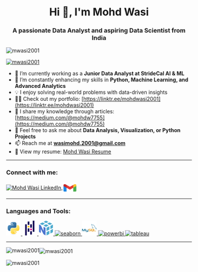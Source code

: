 <h1 align="center">Hi 👋, I'm Mohd Wasi</h1>
<h3 align="center">A passionate Data Analyst and aspiring Data Scientist from India</h3>

<p align="left">
  <img src="https://komarev.com/ghpvc/?username=mwasi2001&label=Profile%20views&color=0e75b6&style=flat" alt="mwasi2001" />
</p>

<p align="left">
  <a href="https://github.com/ryo-ma/github-profile-trophy">
    <img src="https://github-profile-trophy.vercel.app/?username=mwasi2001&margin-w=15&theme=gruvbox" alt="mwasi2001" />
  </a>
</p>

- 🔭 I’m currently working as a **Junior Data Analyst at StrideCal AI & ML**  
- 🌱 I’m constantly enhancing my skills in **Python, Machine Learning, and Advanced Analytics**  
- 💡 I enjoy solving real-world problems with data-driven insights  
- 👨‍💻 Check out my portfolio: [https://linktr.ee/mohdwasi2001](https://linktr.ee/mohdwasi2001)  
- 📝 I share my knowledge through articles: [https://medium.com/@mohdw7755](https://medium.com/@mohdw7755)  
- 💬 Feel free to ask me about **Data Analysis, Visualization, or Python Projects**  
- 📫 Reach me at **wasimohd.2001@gmail.com**  
- 📄 View my resume: [Mohd Wasi Resume](https://example.com/your-resume-link)  

---

<h3 align="left">Connect with me:</h3>
<p align="left">
  <a href="https://linkedin.com/in/mohdwasiprofile" target="_blank">
    <img align="center" src="https://raw.githubusercontent.com/rahuldkjain/github-profile-readme-generator/master/src/images/icons/Social/linked-in-alt.svg" alt="Mohd Wasi LinkedIn" height="30" width="40" />
  </a>
  <a href="mailto:wasimohd.2001@gmail.com" target="_blank">
    <img align="center" src="https://raw.githubusercontent.com/rahuldkjain/github-profile-readme-generator/master/src/images/icons/Social/gmail.svg" alt="Mohd Wasi Gmail" height="30" width="40" />
  </a>
</p>

---

<h3 align="left">Languages and Tools:</h3>
<p align="left">
  <a href="https://www.python.org" target="_blank" rel="noreferrer">
    <img src="https://raw.githubusercontent.com/devicons/devicon/master/icons/python/python-original.svg" alt="python" width="40" height="40" />
  </a>
  <a href="https://pandas.pydata.org/" target="_blank" rel="noreferrer">
    <img src="https://raw.githubusercontent.com/devicons/devicon/2ae2a900d2f041da66e950e4d48052658d850630/icons/pandas/pandas-original.svg" alt="pandas" width="40" height="40" />
  </a>
  <a href="https://numpy.org/" target="_blank" rel="noreferrer">
    <img src="https://raw.githubusercontent.com/devicons/devicon/master/icons/numpy/numpy-original.svg" alt="numpy" width="40" height="40" />
  </a>
  <a href="https://seaborn.pydata.org/" target="_blank" rel="noreferrer">
    <img src="https://seaborn.pydata.org/_images/logo-mark-lightbg.svg" alt="seaborn" width="40" height="40" />
  </a>
  <a href="https://www.mysql.com/" target="_blank" rel="noreferrer">
    <img src="https://raw.githubusercontent.com/devicons/devicon/master/icons/mysql/mysql-original-wordmark.svg" alt="mysql" width="40" height="40" />
  </a>
  <a href="https://powerbi.microsoft.com/" target="_blank" rel="noreferrer">
    <img src="https://www.vectorlogo.zone/logos/microsoft_powerbi/microsoft_powerbi-icon.svg" alt="powerbi" width="40" height="40" />
  </a>
  <a href="https://www.tableau.com/" target="_blank" rel="noreferrer">
    <img src="https://raw.githubusercontent.com/devicons/devicon/master/icons/tableau/tableau-original.svg" alt="tableau" width="40" height="40" />
  </a>
</p>

---

<p>
  <img align="left" src="https://github-readme-stats.vercel.app/api/top-langs?username=mwasi2001&show_icons=true&locale=en&layout=compact" alt="mwasi2001" />
</p>

<p>
  <img align="center" src="https://github-readme-stats.vercel.app/api?username=mwasi2001&show_icons=true&locale=en" alt="mwasi2001" />
</p>

<p>
  <img align="center" src="https://github-readme-streak-stats.herokuapp.com/?user=mwasi2001&theme=gruvbox" alt="mwasi2001" />
</p>
